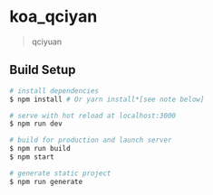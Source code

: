# koa_qciyan

> qciyuan

## Build Setup

```bash
# install dependencies
$ npm install # Or yarn install*[see note below]

# serve with hot reload at localhost:3000
$ npm run dev

# build for production and launch server
$ npm run build
$ npm start

# generate static project
$ npm run generate
```
